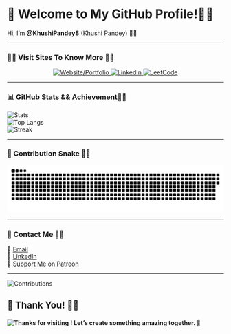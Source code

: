 # 👋 Welcome to My GitHub Profile!💫💫

Hi, I’m **@KhushiPandey8** (Khushi Pandey) 👩‍💻

---

### 👨‍💻 Visit Sites To Know More 💫💫

<div align="center">
  <a href="https://mysiteintro.netlify.app/" target="_blank">
    <img src="https://img.shields.io/badge/🌐%20Website/Portfolio-%23F05033.svg?style=for-the-badge&logo=firefox&logoColor=white" alt="Website/Portfolio">
  </a>
  <a href="https://www.linkedin.com/in/khushipandey8/" target="_blank">
    <img src="https://img.shields.io/badge/🔗%20LinkedIn-%230A66C2.svg?style=for-the-badge&logo=linkedin&logoColor=white" alt="LinkedIn">
  </a>
  <a href="https://leetcode.com/KhushiPandey8/" target="_blank">
    <img src="https://img.shields.io/badge/💻%20LeetCode-%23FFA116.svg?style=for-the-badge&logo=leetcode&logoColor=white" alt="LeetCode">
  </a>
</div>

---

### 📊 GitHub Stats && Achievement💫💫

![Stats](https://github-readme-stats.vercel.app/api?username=KhushiPandey8&theme=prussian&show_icons=true&hide_border=true&count_private=true)  
![Top Langs](https://github-readme-stats.vercel.app/api/top-langs/?username=KhushiPandey8&theme=prussian&show_icons=true&hide_border=true&layout=compact)  
![Streak](https://streak-stats.demolab.com?user=KhushiPandey8&theme=prussian&hide_border=true)

---

### 🐍 Contribution Snake  💫💫
<picture>
  <source media="(prefers-color-scheme: dark)" srcset="https://raw.githubusercontent.com/KhushiPandey8/KhushiPandey8/output/github-snake-dark.svg" />
  <source media="(prefers-color-scheme: light)" srcset="https://raw.githubusercontent.com/KhushiPandey8/KhushiPandey8/output/github-snake.svg" />
  <img alt="Contribution Snake" src="https://raw.githubusercontent.com/KhushiPandey8/KhushiPandey8/output/github-snake.svg" />
</picture>

---

### 💌 Contact Me 💫💫

📧 [Email](mailto:xingxing8601@example.com)  
💼 [LinkedIn](https://www.linkedin.com/in/khushipandey8/)  
🤝 [Support Me on Patreon](https://www.patreon.com/KhushiPandey)

---

![Contributions](https://img.shields.io/badge/Contributions-Active-blue?style=for-the-badge)

## 🙌 Thank You! 💫✨
#### ![Thanks for visiting](https://img.shields.io/badge/Thanks%20for%20Visiting-blue?style=flat-square) ! Let’s create something amazing together. 🚀
